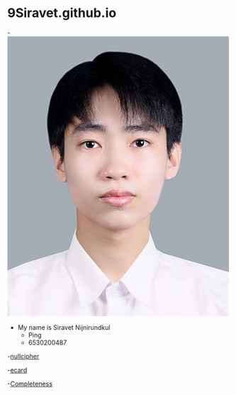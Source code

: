 # 9Siravet.github.io

-![Mypic/siravet](Mypic/siravet.jpg)
- My name is Siravet Nijnirundkul
  - Ping  
  - 6530200487  
 


-[nullcipher](null-cipher)

-[ecard](e-card_christmas)

-[Completeness](Completeness)
